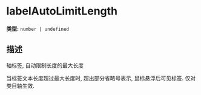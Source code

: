 # labelAutoLimitLength

**类型:** `number | undefined`

## 描述
轴标签, 自动限制长度的最大长度

当标签文本长度超过最大长度时, 超出部分省略号表示, 鼠标悬浮后可见标签. 仅对类目轴生效.
